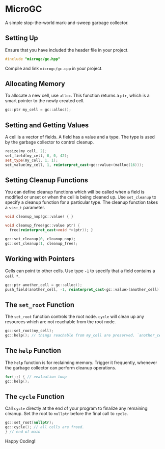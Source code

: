 # MicroGC

A simple stop-the-world mark-and-sweep garbage collector.

## Setting Up

Ensure that you have included the header file in your project.

```cpp
#include "microgc/gc.hpp"
```

Compile and link `microgc/gc.cpp` in your project.

## Allocating Memory

To allocate a new cell, use `alloc`. This function returns a `ptr`, which is a smart pointer to the newly created cell.

```cpp
gc::ptr my_cell = gc::alloc();
```

## Setting and Getting Values

A cell is a vector of fields.
A field has a value and a type.
The type is used by the garbage collector to control cleanup.

```cpp
resize(my_cell, 2);
set_field(my_cell, 0, 0, 42);
set_type(my_cell, 1, 1);
set_value(my_cell, 1, reinterpret_cast<gc::value>(malloc(16)));
```

## Setting Cleanup Functions

You can define cleanup functions which will be called when a field is modified or unset or when the cell is being cleaned up. Use `set_cleanup` to specify a cleanup function for a particular type. The cleanup function takes a `size_t` parameter.

```cpp
void cleanup_nop(gc::value) { }

void cleanup_free(gc::value ptr) {
  free(reinterpret_cast<void *>(ptr)); }

gc::set_cleanup(0, cleanup_nop);
gc::set_cleanup(1, cleanup_free);
```

## Working with Pointers

Cells can point to other cells.
Use type `-1` to specify that a field contains a `cell *`.

```cpp
gc::ptr another_cell = gc::alloc();
push_field(another_cell, -1, reinterpret_cast<gc::value>(another_cell));
```

## The `set_root` Function

The `set_root` function controls the root node.
`cycle` will clean up any resources which are not reachable from the root node.

```cpp
gc::set_root(my_cell);
gc::help(); // things reachable from my_cell are preserved. `another_cell` could be freed.
```

## The `help` Function

The `help` function is for reclaiming memory.
Trigger it frequently, whenever the garbage collector can perform cleanup operations.

```cpp
for(;;) { // evaluation loop
gc::help();
```

## The `cycle` Function

Call `cycle` directly at the end of your program to finalize any remaining cleanup.
Set the root to `nullptr` before the final call to `cycle`.

```cpp
gc::set_root(nullptr);
gc::cycle(); // all cells are freed.
} // end of main
```

Happy Coding!

